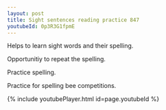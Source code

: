 ```yaml
---
layout: post
title: Sight sentences reading practice 847
youtubeId: 0p3R3G1fpmE
---
```

 
 
Helps to learn sight words and their spelling.

Opportunitiy to repeat the spelling. 

Practice spelling. 
 
Practice for spelling bee competitions. 
 
{% include youtubePlayer.html id=page.youtubeId %}
 
 

